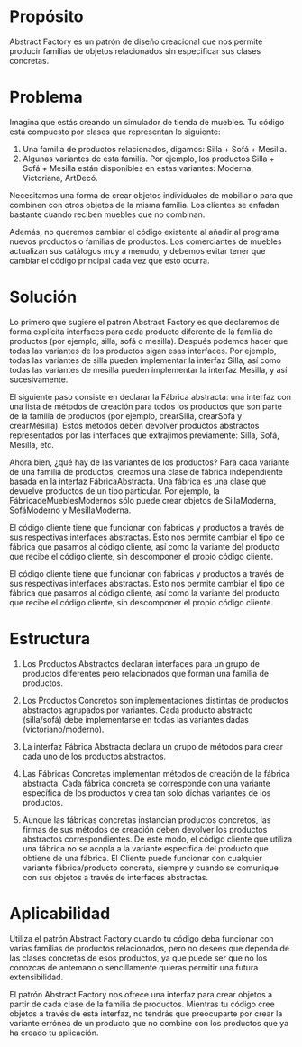 # Propósito
Abstract Factory es un patrón de diseño creacional que nos permite producir familias de objetos relacionados sin especificar sus clases concretas.

# Problema
Imagina que estás creando un simulador de tienda de muebles. Tu código está compuesto por clases que representan lo siguiente:
1. Una familia de productos relacionados, digamos: Silla + Sofá + Mesilla.
2. Algunas variantes de esta familia. Por ejemplo, los productos Silla + Sofá + Mesilla están disponibles en estas variantes: Moderna, Victoriana, ArtDecó.

Necesitamos una forma de crear objetos individuales de mobiliario para que combinen con otros objetos de la misma familia. Los clientes se enfadan bastante cuando reciben muebles que no combinan.

Además, no queremos cambiar el código existente al añadir al programa nuevos productos o familias de productos. Los comerciantes de muebles actualizan sus catálogos muy a menudo, y debemos evitar tener que cambiar el código principal cada vez que esto ocurra.

# Solución
Lo primero que sugiere el patrón Abstract Factory es que declaremos de forma explícita interfaces para cada producto diferente de la familia de productos (por ejemplo, silla, sofá o mesilla). Después podemos hacer que todas las variantes de los productos sigan esas interfaces. Por ejemplo, todas las variantes de silla pueden implementar la interfaz Silla, así como todas las variantes de mesilla pueden implementar la interfaz Mesilla, y así sucesivamente.

El siguiente paso consiste en declarar la Fábrica abstracta: una interfaz con una lista de métodos de creación para todos los productos que son parte de la familia de productos (por ejemplo, crearSilla, crearSofá y crearMesilla). Estos métodos deben devolver productos abstractos representados por las interfaces que extrajimos previamente: Silla, Sofá, Mesilla, etc.

Ahora bien, ¿qué hay de las variantes de los productos? Para cada variante de una familia de productos, creamos una clase de fábrica independiente basada en la interfaz FábricaAbstracta. Una fábrica es una clase que devuelve productos de un tipo particular. Por ejemplo, la FábricadeMueblesModernos sólo puede crear objetos de SillaModerna, SofáModerno y MesillaModerna.

El código cliente tiene que funcionar con fábricas y productos a través de sus respectivas interfaces abstractas. Esto nos permite cambiar el tipo de fábrica que pasamos al código cliente, así como la variante del producto que recibe el código cliente, sin descomponer el propio código cliente.

El código cliente tiene que funcionar con fábricas y productos a través de sus respectivas interfaces abstractas. Esto nos permite cambiar el tipo de fábrica que pasamos al código cliente, así como la variante del producto que recibe el código cliente, sin descomponer el propio código cliente.

# Estructura
1. Los Productos Abstractos declaran interfaces para un grupo de productos diferentes pero relacionados que forman una familia de productos.

2. Los Productos Concretos son implementaciones distintas de productos abstractos agrupados por variantes. Cada producto abstracto (silla/sofá) debe implementarse en todas las variantes dadas (victoriano/moderno).

3. La interfaz Fábrica Abstracta declara un grupo de métodos para crear cada uno de los productos abstractos.

4. Las Fábricas Concretas implementan métodos de creación de la fábrica abstracta. Cada fábrica concreta se corresponde con una variante específica de los productos y crea tan solo dichas variantes de los productos.

5. Aunque las fábricas concretas instancian productos concretos, las firmas de sus métodos de creación deben devolver los productos abstractos correspondientes. De este modo, el código cliente que utiliza una fábrica no se acopla a la variante específica del producto que obtiene de una fábrica. El Cliente puede funcionar con cualquier variante fábrica/producto concreta, siempre y cuando se comunique con sus objetos a través de interfaces abstractas.

# Aplicabilidad
 Utiliza el patrón Abstract Factory cuando tu código deba funcionar con varias familias de productos relacionados, pero no desees que dependa de las clases concretas de esos productos, ya que puede ser que no los conozcas de antemano o sencillamente quieras permitir una futura extensibilidad.

 El patrón Abstract Factory nos ofrece una interfaz para crear objetos a partir de cada clase de la familia de productos. Mientras tu código cree objetos a través de esta interfaz, no tendrás que preocuparte por crear la variante errónea de un producto que no combine con los productos que ya ha creado tu aplicación.


